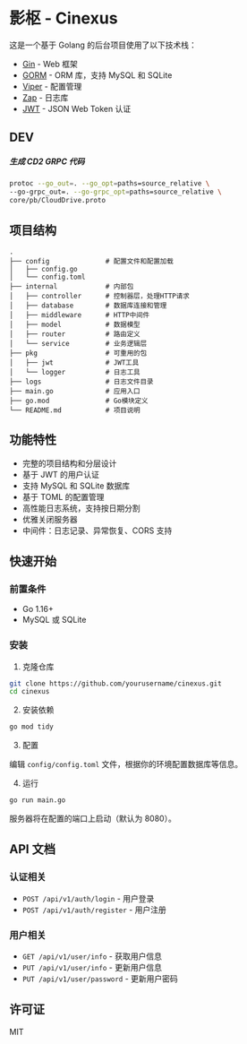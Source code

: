 # 影枢 - Cinexus

这是一个基于 Golang 的后台项目使用了以下技术栈：

- [Gin](https://github.com/gin-gonic/gin) - Web 框架
- [GORM](https://gorm.io/) - ORM 库，支持 MySQL 和 SQLite
- [Viper](https://github.com/spf13/viper) - 配置管理
- [Zap](https://github.com/uber-go/zap) - 日志库
- [JWT](https://github.com/golang-jwt/jwt) - JSON Web Token 认证


## DEV

##### 生成 CD2 GRPC 代码

```bash
protoc --go_out=. --go_opt=paths=source_relative \
--go-grpc_out=. --go-grpc_opt=paths=source_relative \
core/pb/CloudDrive.proto
```


## 项目结构

```
.
├── config              # 配置文件和配置加载
│   ├── config.go
│   └── config.toml
├── internal            # 内部包
│   ├── controller      # 控制器层，处理HTTP请求
│   ├── database        # 数据库连接和管理
│   ├── middleware      # HTTP中间件
│   ├── model           # 数据模型
│   ├── router          # 路由定义
│   └── service         # 业务逻辑层
├── pkg                 # 可重用的包
│   ├── jwt             # JWT工具
│   └── logger          # 日志工具
├── logs                # 日志文件目录
├── main.go             # 应用入口
├── go.mod              # Go模块定义
└── README.md           # 项目说明
```

## 功能特性

- 完整的项目结构和分层设计
- 基于 JWT 的用户认证
- 支持 MySQL 和 SQLite 数据库
- 基于 TOML 的配置管理
- 高性能日志系统，支持按日期分割
- 优雅关闭服务器
- 中间件：日志记录、异常恢复、CORS 支持

## 快速开始

### 前置条件

- Go 1.16+
- MySQL 或 SQLite

### 安装

1. 克隆仓库

```bash
git clone https://github.com/yourusername/cinexus.git
cd cinexus
```

2. 安装依赖

```bash
go mod tidy
```

3. 配置

编辑 `config/config.toml` 文件，根据你的环境配置数据库等信息。

4. 运行

```bash
go run main.go
```

服务器将在配置的端口上启动（默认为 8080）。

## API 文档

### 认证相关

- `POST /api/v1/auth/login` - 用户登录
- `POST /api/v1/auth/register` - 用户注册

### 用户相关

- `GET /api/v1/user/info` - 获取用户信息
- `PUT /api/v1/user/info` - 更新用户信息
- `PUT /api/v1/user/password` - 更新用户密码

## 许可证

MIT